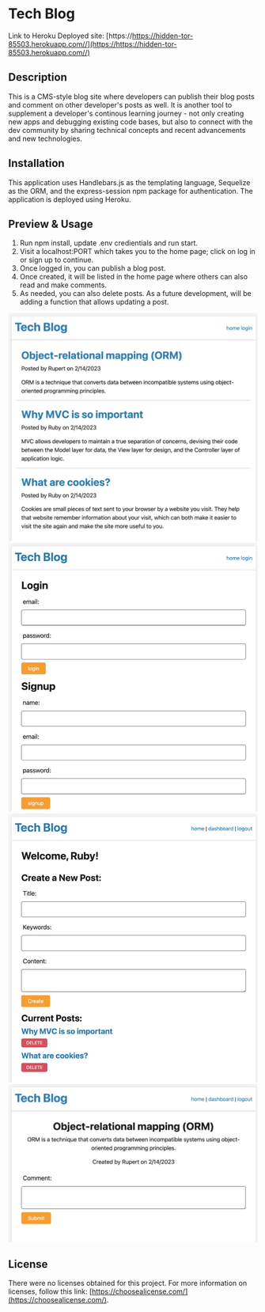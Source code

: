 # Tech Blog

Link to Heroku Deployed site: [https://https://hidden-tor-85503.herokuapp.com//](https://https://hidden-tor-85503.herokuapp.com//)

## Description

This is a CMS-style blog site where developers can publish their blog posts and comment on other developer's posts as well. It is another tool to supplement a developer's continous learning journey - not only creating new apps and debugging existing code bases, but also to connect with the dev community by sharing technical concepts and recent advancements and new technologies.

## Installation

This application uses Handlebars.js as the templating language, Sequelize as the ORM, and the express-session npm package for authentication. The application is deployed using Heroku.


## Preview & Usage

1. Run npm install, update .env credientials and run start.
2. Visit a localhost:PORT which takes you to the home page; click on log in or sign up to continue.
2. Once logged in, you can publish a blog post.
3. Once created, it will be listed in the home page where others can also read and make comments.
4. As needed, you can also delete posts. As a future development, will be adding a function that allows updating a post. 


![Screen shot - Homepage](./assets/homepage.jpg)
![Screen shot - Login Sign Up Page](./assets/login-signup.jpg)
![Screen shot - Dashboard Create Post](./assets/login-dashboard-createpost.jpg)
![Screen shot - Add Comment to Post](./assets/comment-on-post.jpg)


## License

There were no licenses obtained for this project. For more information on licenses, follow this link:
[https://choosealicense.com/](https://choosealicense.com/).